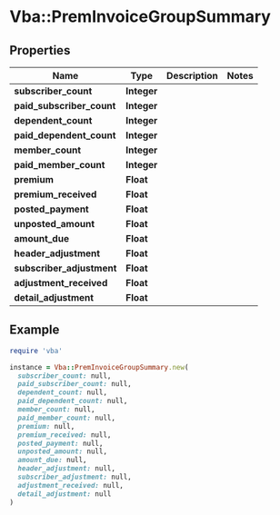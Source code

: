 # Vba::PremInvoiceGroupSummary

## Properties

| Name | Type | Description | Notes |
| ---- | ---- | ----------- | ----- |
| **subscriber_count** | **Integer** |  |  |
| **paid_subscriber_count** | **Integer** |  |  |
| **dependent_count** | **Integer** |  |  |
| **paid_dependent_count** | **Integer** |  |  |
| **member_count** | **Integer** |  |  |
| **paid_member_count** | **Integer** |  |  |
| **premium** | **Float** |  |  |
| **premium_received** | **Float** |  |  |
| **posted_payment** | **Float** |  |  |
| **unposted_amount** | **Float** |  |  |
| **amount_due** | **Float** |  |  |
| **header_adjustment** | **Float** |  |  |
| **subscriber_adjustment** | **Float** |  |  |
| **adjustment_received** | **Float** |  |  |
| **detail_adjustment** | **Float** |  |  |

## Example

```ruby
require 'vba'

instance = Vba::PremInvoiceGroupSummary.new(
  subscriber_count: null,
  paid_subscriber_count: null,
  dependent_count: null,
  paid_dependent_count: null,
  member_count: null,
  paid_member_count: null,
  premium: null,
  premium_received: null,
  posted_payment: null,
  unposted_amount: null,
  amount_due: null,
  header_adjustment: null,
  subscriber_adjustment: null,
  adjustment_received: null,
  detail_adjustment: null
)
```

